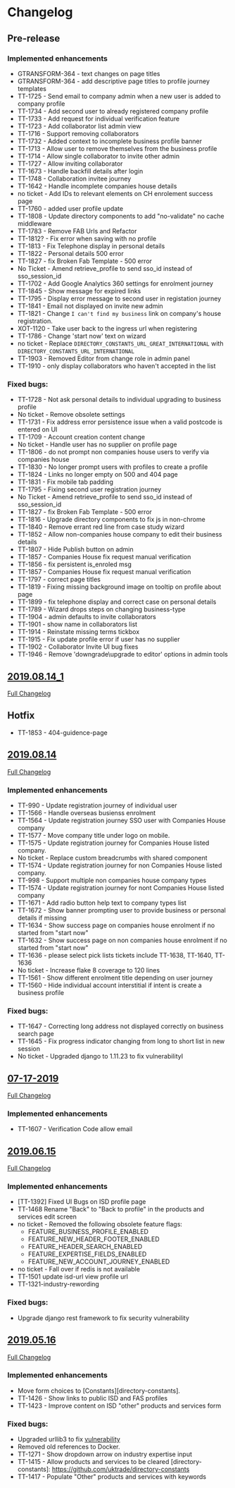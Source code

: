# Changelog

## Pre-release

### Implemented enhancements
- GTRANSFORM-364 - text changes on page titles
- GTRANSFORM-364 - add descriptive page titles to profile journey templates
- TT-1725 - Send email to company admin when a new user is added to company profile
- TT-1734 - Add second user to already registered company profile
- TT-1733 - Add request for individual verification feature
- TT-1723 - Add collaborator list admin view
- TT-1716 - Support removing collaborators
- TT-1732 - Added context to incomplete business profile banner
- TT-1713 - Allow user to remove themselves from the business profile
- TT-1714 - Allow single collaborator to invite other admin
- TT-1727 - Allow inviting collaborator
- TT-1673 - Handle backfill details after login
- TT-1748 - Collaboration invitee journey
- TT-1642 - Handle incomplete companies house details
- no ticket - Add IDs to relevant elements on CH enrolement success page
- TT-1760 - added user profile update
- TT-1808 - Update directory components to add "no-validate" no cache middleware
- TT-1783 - Remove FAB Urls and Refactor
- TT-1812? - Fix error when saving with no profile
- TT-1813 - Fix Telephone display in personal details
- TT-1822 - Personal details 500 error
- TT-1827 - fix Broken Fab Template - 500 error
- No Ticket - Amend retrieve_profile to send sso_id instead of sso_session_id
- TT-1702 - Add Google Analytics 360 settings for enrolment journey
- TT-1845 - Show message for expired links
- TT-1795 - Display error message to second user in registation journey
- TT-1841 - Email not displayed on invite new admin
- TT-1821 - Change `I can't find my business` link on company's house registration.
- XOT-1120 - Take user back to the ingress url when registering
- TT-1786 - Change 'start now' text on wizard
- no ticket - Replace `DIRECTORY_CONSTANTS_URL_GREAT_INTERNATIONAL` with `DIRECTORY_CONSTANTS_URL_INTERNATIONAL`
- TT-1903 - Removed Editor from change role in admin panel
- TT-1910 - only display collaborators who haven't accepted in the list 

### Fixed bugs:
- TT-1728 - Not ask personal details to individual upgrading to business profile
- No ticket - Remove obsolete settings
- TT-1731 - Fix address error persistence issue when a valid postcode is entered on UI
- TT-1709 - Account creation content change
- No ticket - Handle user has no supplier on profile page
- TT-1806 - do not prompt non companies house users to verify via companies house
- TT-1830 - No longer prompt users with profiles to create a profile
- TT-1824 - Links no longer empty on 500 and 404 page
- TT-1831 - Fix mobile tab padding
- TT-1795 - Fixing second user registration journey
- No Ticket - Amend retrieve_profile to send sso_id instead of sso_session_id
- TT-1827 - fix Broken Fab Template - 500 error
- TT-1816 - Upgrade directory components to fix js in non-chrome
- TT-1840 - Remove errant red line from case study wizard
- TT-1852 - Allow non-companies house company to edit their business details
- TT-1807 - Hide Publish button on admin
- TT-1857 - Companies House fix request manual verification
- TT-1856 - fix persistent is_enroled msg
- TT-1857   - Companies House fix request manual verification
- TT-1797 - correct page titles
- TT-1819 - Fixing missing background image on tooltip on profile about page
- TT-1899 - fix telephone display and correct case on personal details
- TT-1789 - Wizard drops steps on changing business-type
- TT-1904 - admin defaults to invite collaborators 
- TT-1901 - show name in collaborators list 
- TT-1914 - Reinstate missing terms tickbox
- TT-1915 - Fix update profile error if user has no supplier
- TT-1902 - Collaborator Invite UI bug fixes
- TT-1946 - Remove 'downgrade\upgrade to editor' options in admin tools

## [2019.08.14_1](https://github.com/uktrade/directory-ui-supplier/releases/tag/2019.08.14_1)
[Full Changelog](https://github.com/uktrade/directory-ui-supplier/compare/2019.08.14...2019.08.14_1)

## Hotfix
- TT-1853 - 404-guidence-page

## [2019.08.14](https://github.com/uktrade/directory-ui-supplier/releases/tag/2019.08.14)
[Full Changelog](https://github.com/uktrade/directory-ui-supplier/compare/2019.06.25_2...2019.08.14)

### Implemented enhancements
- TT-990  - Update registration journey of individual user
- TT-1566 - Handle overseas busienss enrolment
- TT-1564 - Update registration journey SSO user with Companies House company
- TT-1577 - Move company title under logo on mobile.
- TT-1575 - Update registration journey for Companies House listed company.
- No ticket - Replace custom breadcrumbs with shared component
- TT-1574 - Update registration journey for non Companies House listed company.
- TT-998 - Support multiple non companies house company types
- TT-1574 - Update registration journey for nont Companies House listed company
- TT-1671 - Add radio button help text to company types list
- TT-1672 - Show banner prompting user to provide business or personal details if missing
- TT-1634 - Show success page on companies house enrolment if no started from "start now"
- TT-1632 - Show success page on non companies house enrolment if no started from "start now"
- TT-1636 - please select pick lists tickets include TT-1638, TT-1640,  TT-1636
- No ticket - Increase flake 8 coverage to 120 lines
- TT-1561 - Show different enrolment title depending on user journey
- TT-1560 - Hide individual account interstitial if intent is create a business profile

### Fixed bugs:

- TT-1647 - Correcting long address not displayed correctly on business search page
- TT-1645 - Fix progress indicator changing from long to short list in new session
- No ticket - Upgraded django to 1.11.23 to fix vulnerabilityI

## [07-17-2019 ](https://github.com/uktrade/directory-ui-supplier/releases/tag/07-17-2019 )
[Full Changelog](https://github.com/uktrade/directory-ui-supplier/compare/2019.06.05...07-17-2019)

### Implemented enhancements

- TT-1607 - Verification Code allow email

## [2019.06.15](https://github.com/uktrade/directory-ui-supplier/releases/tag/2019.06.05)

[Full Changelog](https://github.com/uktrade/directory-ui-supplier/compare/2019.05.16...2019.06.05)

### Implemented enhancements
- [TT-1392] Fixed UI Bugs on ISD profile page
- TT-1468 Rename "Back" to "Back to profile" in the products and services edit screen
- no ticket - Removed the following obsolete feature flags:
    + FEATURE_BUSINESS_PROFILE_ENABLED
    + FEATURE_NEW_HEADER_FOOTER_ENABLED
    + FEATURE_HEADER_SEARCH_ENABLED
    + FEATURE_EXPERTISE_FIELDS_ENABLED
    + FEATURE_NEW_ACCOUNT_JOURNEY_ENABLED
- no ticket - Fall over if redis is not available
- TT-1501 update isd-url view profile url
- TT-1321-industry-rewording

### Fixed bugs:
- Upgrade django rest framework to fix security vulnerability

## [2019.05.16](https://github.com/uktrade/directory-ui-supplier/releases/tag/2019.05.16)

[Full Changelog](https://github.com/uktrade/directory-ui-supplier/compare/2019.04.08...2019.05.16)

### Implemented enhancements
- Move form choices to [Constants][directory-constants].
- TT-1426 - Show links to public ISD and FAS profiles
- TT-1423 - Improve content on ISD "other" products and services form

### Fixed bugs:
- Upgraded urllib3 to fix [vulnerability](https://nvd.nist.gov/vuln/detail/CVE-2019-11324)
- Removed old references to Docker.
- TT-1271 - Show dropdown arrow on industry expertise input
- TT-1415 - Allow products and services to be cleared
[directory-constants]: https://github.com/uktrade/directory-constants
- TT-1417 - Populate "Other" products and services with keywords
